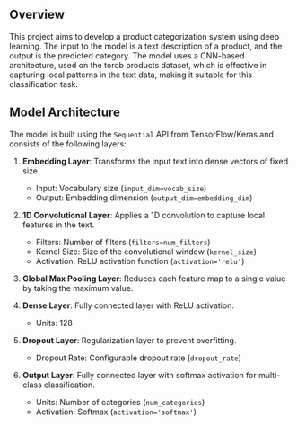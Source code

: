 ## Overview

This project aims to develop a product categorization system using deep learning. The input to the model is a text description of a product, and the output is the predicted category. The model uses a CNN-based architecture, used on the torob products dataset, which is effective in capturing local patterns in the text data, making it suitable for this classification task. 

## Model Architecture

The model is built using the `Sequential` API from TensorFlow/Keras and consists of the following layers:

1. **Embedding Layer**: Transforms the input text into dense vectors of fixed size.
   - Input: Vocabulary size (`input_dim=vocab_size`)
   - Output: Embedding dimension (`output_dim=embedding_dim`)
   
2. **1D Convolutional Layer**: Applies a 1D convolution to capture local features in the text.
   - Filters: Number of filters (`filters=num_filters`)
   - Kernel Size: Size of the convolutional window (`kernel_size`)
   - Activation: ReLU activation function (`activation='relu'`)

3. **Global Max Pooling Layer**: Reduces each feature map to a single value by taking the maximum value.

4. **Dense Layer**: Fully connected layer with ReLU activation.
   - Units: 128
   
5. **Dropout Layer**: Regularization layer to prevent overfitting.
   - Dropout Rate: Configurable dropout rate (`dropout_rate`)

6. **Output Layer**: Fully connected layer with softmax activation for multi-class classification.
   - Units: Number of categories (`num_categories`)
   - Activation: Softmax (`activation='softmax'`)
